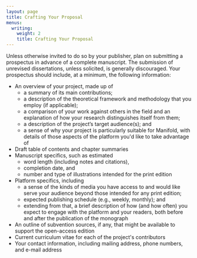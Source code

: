 ```yaml
---
layout: page
title: Crafting Your Proposal
menus:
  writing:
    weight: 2
    title: Crafting Your Proposal
---
```


Unless otherwise invited to do so by your publisher, plan on submitting a prospectus in advance of a complete manuscript. The submission of unrevised dissertations, unless solicited, is generally discouraged. Your prospectus should include, at a minimum, the following information:

*	An overview of your project, made up of
	*	a summary of its main contributions;
	*	a description of the theoretical framework and methodology that you employ (if applicable);
	*	a comparison of your work against others in the field and an explanation of how your research distinguishes itself from them;
	*	a description of the project’s target audience(s); and
	*	a sense of why your project is particularly suitable for Manifold, with details of those aspects of the platform you'd like to take advantage of
*	Draft table of contents and chapter summaries
*	Manuscript specifics, such as estimated
	*	word length (including notes and citations),
	*	completion date, and
	*	number and type of illustrations intended for the print edition
*	Platform specifics, including
	*	a sense of the kinds of media you have access to and would like serve your audience beyond those intended for any print edition;
	*	expected publishing schedule (e.g., weekly, monthly); and
	*	extending from that, a brief description of how (and how often) you expect to engage with the platform and your readers, both before and after the publication of the monograph
*	An outline of subvention sources, if any, that might be available to support the open-access edition
*	Current curriculum vitae for each of the project's contributors
*	Your contact information, including mailing address, phone numbers, and e-mail address
